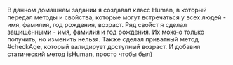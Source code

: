 В данном домашнем задании я создавал класс Human, в который передал методы и свойства, которые могут встречаться у всех людей - имя, фамилия, год рождения, возраст.
Ряд свойст я сделал защищёнными - имя, фамилия и год рождения. Их можно только получить, но изменить нельзя.
Также сделал приватный метод #checkAge, который валидирует доступный возраст.
И добавил статический метод isHuman, просто чтобы был)